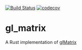 [![Build Status](https://travis-ci.org/sognefej/gl-matrix.svg?branch=master)](https://travis-ci.org/sognefej/gl-matrix)
[![codecov](https://codecov.io/gh/sognefej/gl-matrix/branch/master/graph/badge.svg)](https://codecov.io/gh/sognefej/gl-matrix)

# gl_matrix
A Rust implementation of [glMatrix](http://glmatrix.net/)


